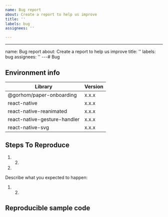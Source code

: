 ```yaml
---
name: Bug report
about: Create a report to help us improve
title: ''
labels: bug
assignees: ''

---
```


---
name: Bug report
about: Create a report to help us improve
title: ''
labels: bug
assignees: ''
---# Bug

<!--
  Please provide a clear and concise description of what the bug is.
  Include screenshots or gifs if needed.
  Please test using the latest release of the library, as maybe your bug has been already fixed.
  If the library has multiple install methods, describe installation method (e.g., pod, not pod, with jetifier etc).

  **Please note that issues that do not follow the template may be closed.**
-->

## Environment info

<!--
  Please provide the version of the libraries below.
-->

| Library                      | Version |
| ---------------------------- | ------- |
| @gorhom/paper-onboarding     | x.x.x   |
| react-native                 | x.x.x   |
| react-native-reanimated      | x.x.x   |
| react-native-gesture-handler | x.x.x   |
| react-native-svg             | x.x.x   |

## Steps To Reproduce

<!--
- You must provide a clear list of steps and code to reproduce the problem.
- Keep the code reproducing the bug as simple as possible, with the minimum amount of code required to reproduce the issue. See https://stackoverflow.com/help/mcve.
- Either re-create the bug using the repository's example app or link to a GitHub repository with code that reproduces the bug.
- Explain the steps we need to take to reproduce the issue:
-->

1. 2.

3.

Describe what you expected to happen:

1. 2.

## Reproducible sample code

<!--
 Please add minimal runnable repro as explained above so that the bug can be tested in isolation.
-->
